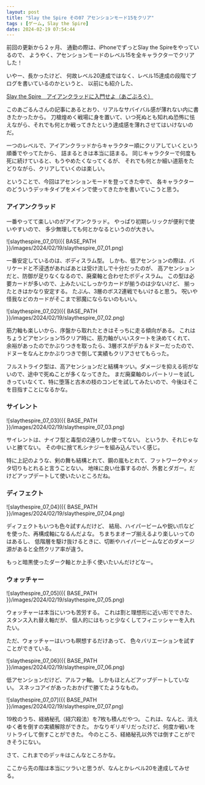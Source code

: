 ```yaml
---
layout: post
title: "Slay the Spire その07 アセンションモード15をクリア"
tags : [ゲーム, Slay the Spire]
date: 2024-02-19 07:54:44
---
```



前回の更新から２ヶ月、
通勤の際は、iPhoneでずっとSlay the Spireをやっているので、
ようやく、アセンションモードのレベル15を全キャラクターでクリアした！

いやー、長かったけど、
何故レベル20達成ではなく、レベル15達成の段階でブログを書いているのかというと、
以前にも紹介した、

[Slay the Spire　アイアンクラッドに入門せよ（あごぶろぐ）](https://note.com/onlyagoblog/n/nfb655e02e941?creator_urlname=onlyagoblog)


このあごるんさんの記事にあるとおり、リアルなサバイバル感が薄れない内に書きたかったから。
刀槍煌めく戦場に身を置いて、いつ死ぬとも知れぬ恐怖に怯えながら、それでも何とか戦ってきたという達成感を薄れさせてはいけないのだ。


一つのレベルで、アイアンクラッドからキャラクター順にクリアしていくという順番でやってたから、
詰まるときは本当に詰まる。
同じキャラクターで何度も死に続けていると、もうやめたくなってくるが、
それでも何とか細い道筋をたどりながら、クリアしていくのは楽しい。



ということで、今回はアセンションモードを登ってきた中で、
各キャラクターのどういうデッキタイプをメインで使ってきたかを書いていこうと思う。




### アイアンクラッド

一番やってて楽しいのがアイアンクラッド。
やっぱり初期レリックが便利で使いやすいので、
多少無理しても何とかなるというのが大きい。


![slaythespire_07_01]({{ BASE_PATH }}/images/2024/02/19/slaythespire_07_01.png)

一番安定しているのは、ボディスラム型。
しかも、低アセンションの際は、バリケードと不浸透があればあとは受け流しで十分だったのが、
高アセンションだと、防御が足りなくなるので、廃棄軸と合わせたボディスラム。
この型は必要カードが多いので、上みたいにしっかりカードが揃うのは少ないけど、
揃ったときはかなり安定する。
たぶん、3層のボス2連戦でもいけると思う。
呪いや怪我などのカードがそこまで邪魔にならないのもいい。



![slaythespire_07_02]({{ BASE_PATH }}/images/2024/02/19/slaythespire_07_02.png)

筋力軸も楽しいから、序盤から取れたときはそっちに走る傾向がある。
これはちょうどアセンション15クリア時に、筋力軸がいいスタートを決めてくれて、
余裕があったのでかぶりつきを取ったら、3層ボスがデカ＆ドヌーだったので、
ドヌーをなんとかかぶりつきで倒して実績もクリアさせてもらった。



フルストライク型は、高アセンションだと結構キツい。ダメージを抑える術がないので、途中で死ぬことが多くなってきた。
まだ廃棄軸のレパートリーを試しきっていなくて、特に堕落と古木の枝のコンビを試してみたいので、今後はそこを目指すことになるかな。


### サイレント


![slaythespire_07_03]({{ BASE_PATH }}/images/2024/02/19/slaythespire_07_03.png)


サイレントは、ナイフ型と毒型の2通りしか使ってない。
というか、それじゃないと勝てない。
その中に捨て札シナジーを組み込んでいく感じ。

特に上記のような、剣の舞も結構とれて、鋼の嵐もとれて、フットワークやメッタ切りもとれると言うことない。
地味に良い仕事するのが、外套とダガー。だけどアップデートして使いたいところだね。



### ディフェクト


![slaythespire_07_04]({{ BASE_PATH }}/images/2024/02/19/slaythespire_07_04.png)


ディフェクトもいつも色々試すんだけど、
結局、ハイパービームや鋭い爪などを使った、再構成軸になるんだよな。
ちまちまオーブ揃えるより楽しいってのはあるし、
低階層を駆け抜けるときに、切断やハイパービームなどのダメージ源があると全然クリア率が違う。

もっと暗黒使ったダーク軸とか上手く使いたいんだけどなー。



### ウォッチャー

![slaythespire_07_05]({{ BASE_PATH }}/images/2024/02/19/slaythespire_07_05.png)

ウォッチャーは本当にいつも苦労する。
これは割と理想形に近い形でできた、スタンス入れ替え軸だが、
個人的にはもっと少なくしてフィニッシャーを入れたい。

ただ、ウォッチャーはいつも瞑想するだけあって、
色々バリエーションを試すことができている。


![slaythespire_07_06]({{ BASE_PATH }}/images/2024/02/19/slaythespire_07_06.png)

低アセンションだけど、アルファ軸。
しかもほとんどアップデートしていない。
スネッコアイがあったおかげで勝てたようなもの。


![slaythespire_07_07]({{ BASE_PATH }}/images/2024/02/19/slaythespire_07_07.png)

19枚のうち、経絡秘孔（経穴殺法）を7枚も積んだやつ。
これは、なんと、消えゆく者を倒すの実績解除ができた。
かなりギリギリだったけど、何度か戦いをリトライして倒すことができた。
今のところ、経絡秘孔以外では倒すことができそうにない。





さて、これまでのデッキはこんなところかな。

ここから先の階は本当にツラいと思うが、なんとかレベル20を達成してみせる。





